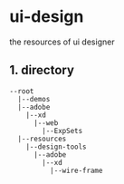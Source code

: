 # ui-design
the resources of ui designer

## 1. directory
```
--root
  |--demos
  |--adobe
    |--xd
      |--web
        |--ExpSets
  |--resources
    |--design-tools
      |--adobe
        |--xd
          |--wire-frame
```